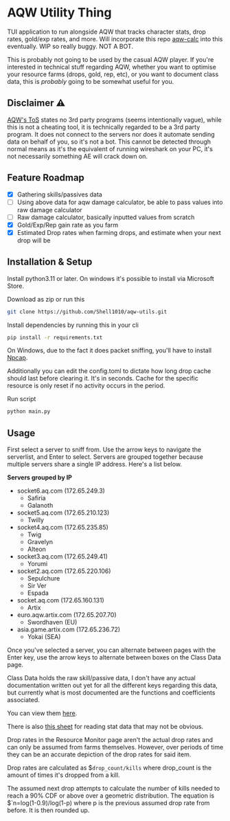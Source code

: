 # AQW Utility Thing
TUI application to run alongside AQW that tracks character stats, drop rates, gold/exp rates, and more. Will incorporate this repo [aqw-calc](https://github.com/Shell1010/aqw-calc) into this eventually. WIP so really buggy. NOT A BOT.

This is probably not going to be used by the casual AQW player. If you're interested in technical stuff regarding AQW, whether you want to optimise your resource farms (drops, gold, rep, etc), or you want to document class data, this is *probably* going to be somewhat useful for you.

## Disclaimer :warning:
[AQW's ToS](https://www.aq.com/lore/guides/AQWRules) states no 3rd party programs (seems intentionally vague), while this is not a cheating tool, it is technically regarded to be a 3rd party program. It does not connect to the servers nor does it automate sending data on behalf of you, so it's not a bot. This cannot be detected through normal means as it's the equivalent of running wireshark on your PC, it's not necessarily something AE will crack down on.

## Feature Roadmap
- [x] Gathering skills/passives data
- [ ] Using above data for aqw damage calculator, be able to pass values into raw damage calculator
- [ ] Raw damage calculator, basically inputted values from scratch
- [x] Gold/Exp/Rep gain rate as you farm
- [x] Estimated Drop rates when farming drops, and estimate when your next drop will be

## Installation & Setup
Install python3.11 or later. On windows it's possible to install via Microsoft Store.

Download as zip or run this
```sh
git clone https://github.com/Shell1010/aqw-utils.git
```

Install dependencies by running this in your cli
```sh
pip install -r requirements.txt
```

On Windows, due to the fact it does packet sniffing, you'll have to install [Npcap](https://npcap.com/#download). 

Additionally you can edit the config.toml to dictate how long drop cache should last before clearing it. It's in seconds. Cache for the specific resource is only reset if no activity occurs in the period.


Run script
```sh
python main.py
```

## Usage
First select a server to sniff from. Use the arrow keys to navigate the serverlist, and Enter to select. Servers are grouped together because multiple servers share a single IP address. Here's a list below.

**Servers grouped by IP**
- socket6.aq.com (172.65.249.3)
  - Safiria
  - Galanoth
- socket5.aq.com (172.65.210.123)
  - Twilly
- socket4.aq.com (172.65.235.85)
  - Twig
  - Gravelyn
  - Alteon
- socket3.aq.com (172.65.249.41)
  - Yorumi
- socket2.aq.com (172.65.220.106)
  - Sepulchure
  - Sir Ver
  - Espada
- socket.aq.com (172.65.160.131)
  - Artix
- euro.aqw.artix.com (172.65.207.70)
  - Swordhaven (EU)
- asia.game.artix.com (172.65.236.72)
  - Yokai (SEA)

Once you've selected a server, you can alternate between pages with the Enter key, use the arrow keys to alternate between boxes on the Class Data page.

Class Data holds the raw skill/passive data, I don't have any actual documentation written out yet for all the different keys regarding this data, but currently what is most documented are the functions and coefficients associated.

You can view them [here](https://docs.google.com/spreadsheets/d/1wU6JlyrK_jYn5mVAzrLI4pRA4UM8LgY715kKU2U1vbQ/edit?gid=101348511#gid=101348511).

There is also [this sheet](https://docs.google.com/spreadsheets/d/1aiw1TneA6ITVfpsn_lNJ-9q4h7kwWN4lNo9jvxwR7gw/edit?gid=0#gid=0) for reading stat data that may not be obvious.

Drop rates in the Resource Monitor page aren't the actual drop rates and can only be assumed from farms themselves. However, over periods of time they can be an accurate depiction of the drop rates for said item.

Drop rates are calculated as $`drop_count/kills` where drop_count is the amount of times it's dropped from a kill.

The assumed next drop attempts to calculate the number of kills needed to reach a 90% CDF or above over a geometric distribution. The equation is $`n=log(1-0.9)/log(1-p) where p is the previous assumed drop rate from before. It is then rounded up.





